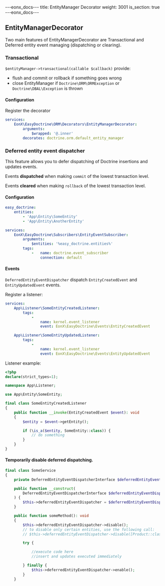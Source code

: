 ---eonx_docs---
title: EntityManager Decorator
weight: 3001
is_section: true
---eonx_docs---

## EntityManagerDecorator

Two main features of EntityManagerDecorator are Transactional and Deferred entity event managing (dispatching or clearing).

### Transactional

`$entityManager->transactional(callable $callback)` provide:
- flush and commit or rollback if something goes wrong
- close EntityManager if `Doctrine\ORM\ORMException` or `Doctrine\DBAL\Exception` is thrown

#### Configuration
Register the decorator
```yaml
services:
    EonX\EasyDoctrine\ORM\Decorators\EntityManagerDecorator:
        arguments:
            $wrapped: '@.inner'
        decorates: doctrine.orm.default_entity_manager
```

### Deferred entity event dispatcher

This feature allows you to defer dispatching of Doctrine insertions and updates events.

Events **dispatched** when making `commit` of the lowest transaction level.

Events **cleared** when making `rollback` of the lowest transaction level.

#### Configuration

```yaml
easy_doctrine:
    entities:
        - 'App\Entity\SomeEntity'
        - 'App\Entity\AnotherEntity'
```

```yaml
services:
    EonX\EasyDoctrine\Subscribers\EntityEventSubscriber:
        arguments:
            $entities: '%easy_doctrine.entities%'
        tags:
            -   name: doctrine.event_subscriber
                connection: default
```

#### Events

`DeferredEntityEventDispatcher` dispatch `EntityCreatedEvent` and `EntityUpdatedEvent` events.

Register a listener:

```yaml
services:
    App\Listener\SomeEntityCreatedListener:
        tags:
            -
                name: kernel.event_listener
                event: EonX\EasyDoctrine\Events\EntityCreatedEvent

    App\Listener\SomeEntityUpdatedListener:
        tags:
            -
                name: kernel.event_listener
                event: EonX\EasyDoctrine\Events\EntityUpdatedEvent
```

Listener example:

```php
<?php
declare(strict_types=1);

namespace App\Listener;

use App\Entity\SomeEntity;

final class SomeEntityCreatedListener
{
    public function __invoke(EntityCreatedEvent $event): void
    {
        $entity = $event->getEntity();

        if (\is_a($entity, SomeEntity::class)) {
            // do something
        }
    }
}

```

#### Temporarily disable deferred dispatching.

```php
final class SomeService
{
    private DeferredEntityEventDispatcherInterface $deferredEntityEventDispatcher;

    public function __construct(
        DeferredEntityEventDispatcherInterface $deferredEntityEventDispatcher
    ) {
        $this->deferredEntityEventDispatcher = $deferredEntityEventDispatcher;
    }

    public function someMethod(): void
    {
        $this->deferredEntityEventDispatcher->disable();
        // to disable only certain entities, use the following call:
        // $this->deferredEntityEventDispatcher->disable([Product::class, Category::Class]);

        try {

            //execute code here
            //insert and updates executed immediately

        } finally {
            $this->deferredEntityEventDispatcher->enable();
        }
    }
```
